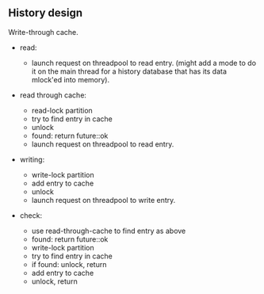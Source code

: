
## History design

Write-through cache.

- read:
  - launch request on threadpool to read entry.
    (might add a mode to do it on the main thread for a history database
     that has its data mlock'ed into memory).

- read through cache:
  - read-lock partition
  - try to find entry in cache
  - unlock
  - found: return future::ok
  - launch request on threadpool to read entry.

- writing:
  - write-lock partition
  - add entry to cache
  - unlock
  - launch request on threadpool to write entry.

- check:
  - use read-through-cache to find entry as above
  - found: return future::ok
  - write-lock partition
  - try to find entry in cache
  - if  found: unlock, return
  - add entry to cache
  - unlock, return

